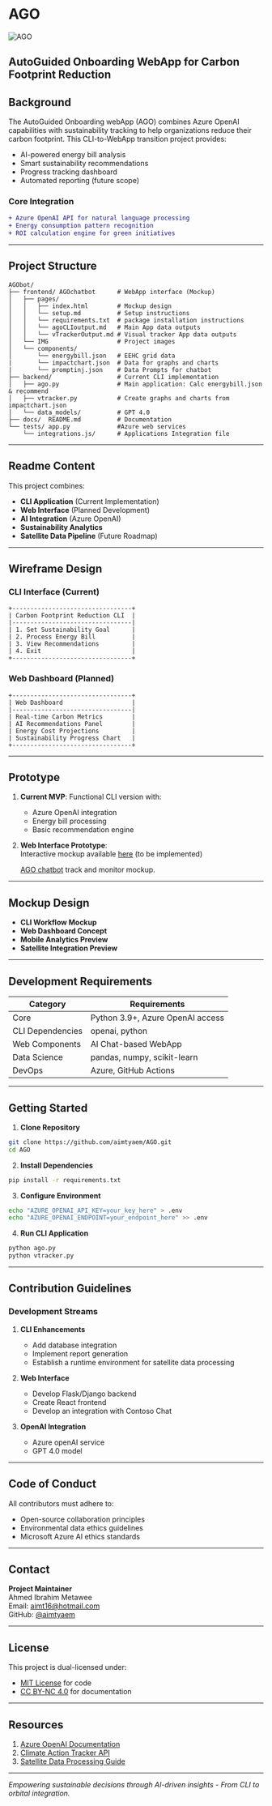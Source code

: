 # AGO  
![AGO](img/ago.png)
## AutoGuided Onboarding WebApp for Carbon Footprint Reduction  

## Background  

The AutoGuided Onboarding webApp (AGO) combines Azure OpenAI capabilities with sustainability tracking to help organizations reduce their carbon footprint. This CLI-to-WebApp transition project provides:  
- AI-powered energy bill analysis  
- Smart sustainability recommendations  
- Progress tracking dashboard  
- Automated reporting (future scope)  

### Core Integration  
```diff
+ Azure OpenAI API for natural language processing  
+ Energy consumption pattern recognition  
+ ROI calculation engine for green initiatives  
```

---

## Project Structure  

```
AGObot/
├── frontend/ AGOchatbot      # WebApp interface (Mockup)
│   ├── pages/  
│   │   ├── index.html        # Mockup design   
│   │   └── setup.md          # Setup instructions
│   │   └── requirements.txt  # package installation instructions
│   │   └── agoCLIoutput.md   # Main App data outputs
│   │   └── vTrackerOutput.md # Visual tracker App data outputs
│   └── IMG                   # Project images
│   └── components/  
│       └── energybill.json   # EEHC grid data
|       └── impactchart.json  # Data for graphs and charts
|       └── promptinj.json    # Data Prompts for chatbot
├── backend/                  # Current CLI implementation  
│   ├── ago.py                # Main application: Calc energybill.json & recommend 
│   ├── vtracker.py           # Create graphs and charts from impactchart.json
│   └── data_models/          # GPT 4.0    
├── docs/  README.md          # Documentation         
└── tests/ app.py             #Azure web services
    └── integrations.js/      # Applications Integration file
```

---

## Readme Content  

This project combines:  
- **CLI Application** (Current Implementation)  
- **Web Interface** (Planned Development)  
- **AI Integration** (Azure OpenAI)  
- **Sustainability Analytics**  
- **Satellite Data Pipeline** (Future Roadmap)  

---

## Wireframe Design  

### CLI Interface (Current)  
```
+---------------------------------+
| Carbon Footprint Reduction CLI  |
|---------------------------------|
| 1. Set Sustainability Goal      |
| 2. Process Energy Bill          |
| 3. View Recommendations         |
| 4. Exit                         |
+---------------------------------+
```

### Web Dashboard (Planned)  
```
+---------------------------------+
| Web Dashboard                   |
|---------------------------------|
| Real-time Carbon Metrics        |
| AI Recommendations Panel        | 
| Energy Cost Projections         |
| Sustainability Progress Chart   |
+---------------------------------+
```

---

## Prototype  

1. **Current MVP**: Functional CLI version with:  
   - Azure OpenAI integration  
   - Energy bill processing  
   - Basic recommendation engine  

2. **Web Interface Prototype**:  
   Interactive mockup available [here](http://aimtyaem.github.io/AGO) (to be implemented)

   [AGO chatbot](https://aimtyaem.github.io/AGO/index.html) track and monitor mockup.

---

## Mockup Design  

- **CLI Workflow Mockup**  
- **Web Dashboard Concept**  
- **Mobile Analytics Preview**  
- **Satellite Integration Preview**  

---

## Development Requirements  

| Category        | Requirements                          |
|-----------------|---------------------------------------|
| Core            | Python 3.9+, Azure OpenAI access     |
| CLI Dependencies| openai, python                        |
| Web Components  | AI Chat-based WebApp                  |
| Data Science    | pandas, numpy, scikit-learn           |
| DevOps          | Azure, GitHub Actions                 |

---

## Getting Started  

1. **Clone Repository**  
```bash
git clone https://github.com/aimtyaem/AGO.git
cd AGO
```

2. **Install Dependencies**  
```bash
pip install -r requirements.txt
```

3. **Configure Environment**  
```bash
echo "AZURE_OPENAI_API_KEY=your_key_here" > .env
echo "AZURE_OPENAI_ENDPOINT=your_endpoint_here" >> .env
```

4. **Run CLI Application**  
```bash
python ago.py
python vtracker.py
```

---

## Contribution Guidelines  

### Development Streams  
1. **CLI Enhancements**  
   - Add database integration  
   - Implement report generation
   - Establish a runtime environment for satellite data processing 

2. **Web Interface**  
   - Develop Flask/Django backend  
   - Create React frontend  
   - Develop an integration with Contoso Chat

3. **OpenAI Integration**  
   - Azure openAI service  
   - GPT 4.0 model  

---

## Code of Conduct  

All contributors must adhere to:  
- Open-source collaboration principles  
- Environmental data ethics guidelines  
- Microsoft Azure AI ethics standards  

---

## Contact  

**Project Maintainer**  
Ahmed Ibrahim Metawee  
Email: [aimt16@hotmail.com](mailto:aimt16@hotmail.com)  
GitHub: [@aimtyaem](https://github.com/aimtyaem)  

---

## License  

This project is dual-licensed under:  
- [MIT License](https://opensource.org/licenses/MIT) for code  
- [CC BY-NC 4.0](https://creativecommons.org/licenses/by-nc/4.0/) for documentation  

---

## Resources  

1. [Azure OpenAI Documentation](https://learn.microsoft.com/en-us/azure/ai-services/openai/)  
2. [Climate Action Tracker API](https://climateactiontracker.org/)  
3. [Satellite Data Processing Guide](https://aws.amazon.com/ground-station/)  

---

*Empowering sustainable decisions through AI-driven insights - From CLI to orbital integration.*  

